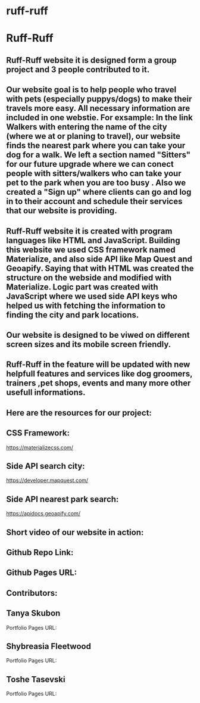 # ruff-ruff

# Ruff-Ruff

## Ruff-Ruff website it is designed form a group project and 3 people contributed to it.
## Our website goal is to help people who travel with pets (especially puppys/dogs) to make their travels more easy. All  necessary information are included in one webstie. For exsample: In the link Walkers with entering the name of the city (where we at or planing to travel), our website finds the nearest park where you can take your dog for a walk. We left a section named "Sitters" for our future upgrade where we can conect people with sitters/walkers who can take your pet to the park when you are too busy . Also we created a "Sign up" where clients can go and log in to their account and schedule their services that our website is providing.

## Ruff-Ruff website it is created with program languages like HTML and JavaScript. Building this website we used CSS framework named Materialize, and also side API like Map Quest and Geoapify. Saying that with HTML was created the structure on the webside and modified with Materialize. Logic part was created with JavaScript where we used side API keys who helped us with fetching the information to finding the city and park locations.

## Our website is designed to be viwed on different screen sizes and its mobile screen friendly.

## Ruff-Ruff in the feature will be updated with new helpfull  features and services like dog groomers, trainers ,pet shops, events and many more other usefull informations.

## Here are the resources for our project: 

## CSS Framework:                                   
https://materializecss.com/    

## Side API search city: 
https://developer.mapquest.com/                                        

## Side API nearest park search:
https://apidocs.geoapify.com/

## Short video of our website in action:








## Github Repo Link:


## Github Pages URL:


## Contributors:

## Tanya Skubon                                                
Portfolio Pages URL:                                            


## Shybreasia Fleetwood 
Portfolio Pages URL:


## Toshe Tasevski
Portfolio Pages URL: 

